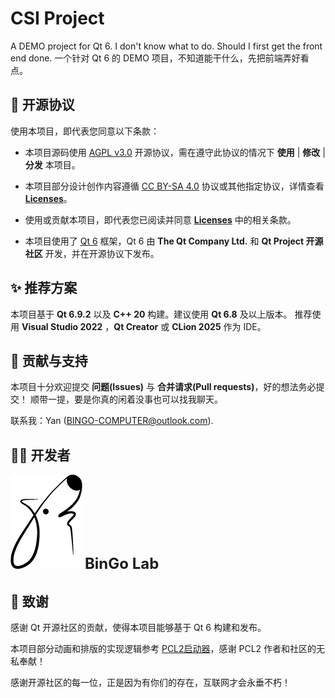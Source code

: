# CSI Project

A DEMO project for Qt 6. I don't know what to do. Should I first get the front end done.
一个针对 Qt 6 的 DEMO 项目，不知道能干什么，先把前端弄好看点。



## 📜 开源协议

使用本项目，即代表您同意以下条款：

- 本项目源码使用 [AGPL v3.0](./LICENSE) 开源协议，需在遵守此协议的情况下 **使用** | **修改** | **分发** 本项目。

- 本项目部分设计创作内容遵循 [CC BY-SA 4.0](https://creativecommons.org/licenses/by-sa/4.0/) 协议或其他指定协议，详情查看 [**Licenses**](./Licenses.md)。

- 使用或贡献本项目，即代表您已阅读并同意 [**Licenses**](./Licenses.md) 中的相关条款。

- 本项目使用了 [Qt 6](https://www.qt.io/) 框架，Qt 6 由 **The Qt Company Ltd.** 和 **Qt Project 开源社区** 开发，并在开源协议下发布。

  

## ✨ 推荐方案

本项目基于 **Qt 6.9.2** 以及 **C++ 20** 构建。建议使用 **Qt 6.8** 及以上版本。
推荐使用 **Visual Studio 2022** ，**Qt Creator** 或 **CLion 2025** 作为 IDE。



## 🔗 贡献与支持

本项目十分欢迎提交 **问题(Issues)** 与 **合并请求(Pull requests)**，好的想法务必提交！
顺带一提，要是你真的闲着没事也可以找我聊天。

联系我：Yan (<BINGO-COMPUTER@outlook.com>).



## 👨‍💻 开发者

![BonGo](OTHER/image/BonGo/BonGo.png)       <font size=5>**BinGo Lab**</font>



## 🎉 致谢

感谢 Qt 开源社区的贡献，使得本项目能够基于 Qt 6 构建和发布。

本项目部分动画和排版的实现逻辑参考 [PCL2启动器](https://github.com/Meloong-Git/PCL)，感谢 PCL2 作者和社区的无私奉献！

感谢开源社区的每一位，正是因为有你们的存在，互联网才会永垂不朽！

